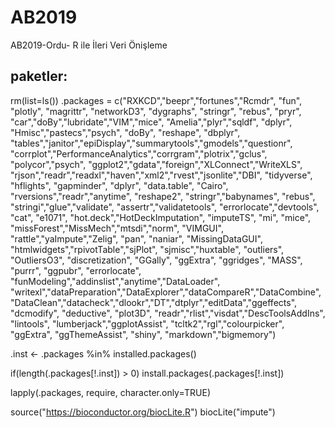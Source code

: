 # AB2019
AB2019-Ordu- R ile İleri Veri Önişleme


## paketler:

rm(list=ls())
.packages = c("RXKCD","beepr","fortunes","Rcmdr", "fun", "plotly",
"magrittr", "networkD3", "dygraphs", "stringr", "rebus", "pryr",
"car","doBy","lubridate","VIM","mice", "Amelia","plyr","sqldf",
"dplyr", "Hmisc","pastecs","psych", "doBy", "reshape", "dbplyr",
"tables","janitor","epiDisplay","summarytools","gmodels","questionr",
"corrplot","PerformanceAnalytics","corrgram","plotrix","gclus",
"polycor","psych", "ggplot2","gdata","foreign","XLConnect","WriteXLS",
"rjson","readr","readxl","haven","xml2","rvest","jsonlite","DBI", 
"tidyverse", "hflights", "gapminder", "dplyr", "data.table", "Cairo",
"rversions","readr","anytime", "reshape2", "stringr","babynames",
"rebus", "stringi","glue","validate", "assertr","validatetools",
"errorlocate","devtools", "cat", "e1071", "hot.deck","HotDeckImputation",
"imputeTS", "mi", "mice", "missForest","MissMech","mtsdi","norm",
"VIMGUI", "rattle","yaImpute","Zelig", "pan", "naniar", 
"MissingDataGUI", "htmlwidgets","rpivotTable","sjPlot",
"sjmisc","huxtable", "outliers", "OutliersO3", "discretization", "GGally",
"ggExtra", "ggridges", "MASS", "purrr", "ggpubr",
"errorlocate", "funModeling","addinslist","anytime","DataLoader",
"writexl","dataPreparation","DataExplorer","dataCompareR","DataCombine",
"DataClean","datacheck","dlookr","DT","dtplyr","editData","ggeffects",
"dcmodify", "deductive", "plot3D", "readr","rlist","visdat","DescToolsAddIns",
"lintools", "lumberjack","ggplotAssist", "tcltk2","rgl","colourpicker",
"ggExtra", "ggThemeAssist", "shiny", "markdown","bigmemory")

.inst <- .packages %in% installed.packages()

if(length(.packages[!.inst]) > 0) install.packages(.packages[!.inst])

lapply(.packages, require, character.only=TRUE)


source("https://bioconductor.org/biocLite.R")
biocLite("impute")
